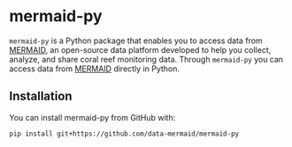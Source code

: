 # mermaid-py

`mermaid-py` is a Python package that enables you to access data from
[MERMAID](https://datamermaid.org/), an open-source data platform
developed to help you collect, analyze, and share coral reef monitoring
data. Through `mermaid-py` you can access data from
[MERMAID](https://collect.datamermaid.org/) directly in Python.


## Installation 
You can install mermaid-py from GitHub with:
```
pip install git+https://github.com/data-mermaid/mermaid-py
```
